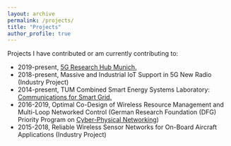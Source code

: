 ```yaml
---
layout: archive
permalink: /projects/
title: "Projects"
author_profile: true
---
```


Projects I have contributed or am currently contributing to:

* 2019-present, <u><a href="https://www.ei.tum.de/en/lkn/research/5g-testbed-bayern/">5G Research Hub Munich</a>.</u>
* 2018-present, Massive and Industrial IoT Support in 5G New Radio (Industry Project)
* 2014-present, TUM Combined Smart Energy Systems Laboratory: <u><a href="https://www.ei.tum.de/en/lkn/research/dfg-tum-coses/">Communications for Smart Grid</a>.</u>
* 2016-2019, Optimal Co-Design of Wireless Resource Management and Multi-Loop Networked Control (German Research Foundation (DFG) Priority Program on <u><a href="https://www.ei.tum.de/en/lkn/research/dfg-cpn/">Cyber-Physical Networking</a></u>)
* 2015-2018, Reliable Wireless Sensor Networks for On-Board Aircraft Applications (Industry Project)

